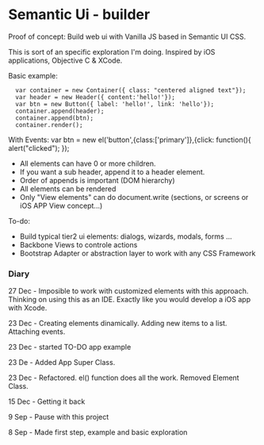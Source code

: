 # Semantic Ui - builder
Proof of concept: Build web ui with Vanilla JS based in Semantic UI CSS. 

This is sort of an specific exploration I'm doing. 
Inspired by iOS applications, Objective C & XCode.

Basic example:

	  var container = new Container({ class: "centered aligned text"});
	  var header = new Header({ content:'hello!'});
	  var btn = new Button({ label: 'hello!', link: 'hello'});
	  container.append(header);
	  container.append(btn);
	  container.render();
	  
With Events:
	  var btn = new el('button',{class:['primary']},{click: function(){ alert("clicked"); });
	  
- All elements can have 0 or more children.
- If you want a sub header, append it to a header element.
- Order of appends is important (DOM hierarchy)
- All elements can be rendered
- Only "View elements" can do document.write (sections, or screens or iOS APP View concept...)


To-do:
- Build typical tier2 ui elements: dialogs, wizards, modals, forms ...
- Backbone Views to controle actions
- Bootstrap Adapter or abstraction layer to work with any CSS Framework
		


### Diary

27 Dec - Imposible to work with customized elements with this approach. Thinking on using this as an IDE. Exactly like you would develop a iOS app with Xcode.

23 Dec - Creating elements dinamically. Adding new items to a list. Attaching events.

23 Dec - started TO-DO app example

23 De - Added App Super Class.

23 Dec - Refactored. el() function does all the work. Removed Element Class.

15 Dec - Getting it back

9 Sep - Pause with this project

8 Sep - Made first step, example and basic exploration
